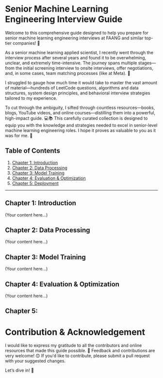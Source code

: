 # Senior Machine Learning Engineering Interview Guide
Welcome to this comprehensive guide designed to help you prepare for senior machine learning engineering interviews at FAANG and similar top-tier companies! 🚀

As a senior machine learning applied scientist, I recently went through the interview process after several years and found it to be overwhelming, unclear, and extremely time-intensive. The journey spans multiple stages—from the initial screening interview to onsite interviews, offer negotiations, and, in some cases, team matching processes (like at Meta). 🤯

I struggled to gauge how much time it would take to master the vast amount of material—hundreds of LeetCode questions, algorithms and data structures, system design principles, and behavioral interview strategies tailored to my experience.

To cut through the ambiguity, I sifted through countless resources—books, blogs, YouTube videos, and online courses—distilling them into a powerful, high-impact guide. 💻📚 This carefully curated collection is designed to equip you with the knowledge and strategies needed to excel in senior-level machine learning engineering roles. I hope it proves as valuable to you as it was for me. 🙌


## Table of Contents

1. [Chapter 1: Introduction](#chapter-1-introduction)
2. [Chapter 2: Data Processing](#chapter-2-data-processing)
3. [Chapter 3: Model Training](#chapter-3-model-training)
4. [Chapter 4: Evaluation & Optimization](#chapter-4-evaluation--optimization)
5. [Chapter 5: Deployment](#chapter-5-deployment)

---

## Chapter 1: Introduction
(Your content here...)

## Chapter 2: Data Processing
(Your content here...)

## Chapter 3: Model Training
(Your content here...)

## Chapter 4: Evaluation & Optimization
(Your content here...)

## Chapter 5:



# Contribution & Acknowledgement
I would like to express my gratitude to all the contributors and online resources that made this guide possible. 🌟 Feedback and contributions are very welcome! 😊 If you'd like to contribute, please submit a pull request with your suggested changes.

Let’s dive in! 🎉

